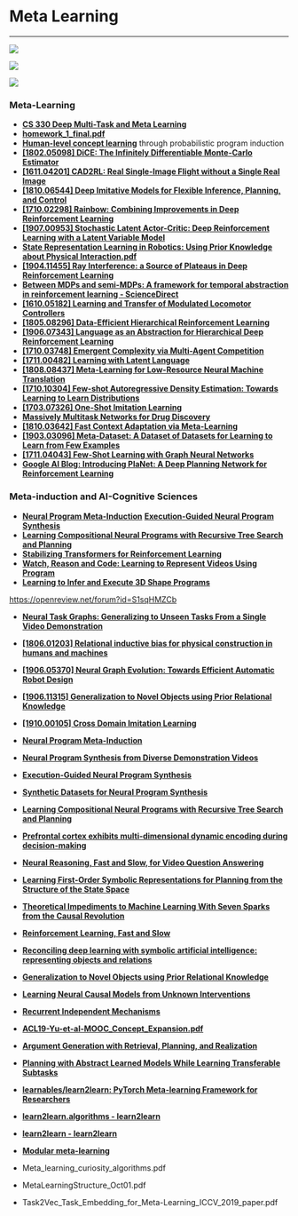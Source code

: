 # Meta Learning

---

![](images/2020-07-21-06-05-42.png)

![](images/2020-07-21-06-05-56.png)

![](images/2020-07-21-06-06-07.png)

### Meta-Learning

- [**CS 330 Deep Multi-Task and Meta Learning**](http://cs330.stanford.edu/)
- [**homework_1_final.pdf**](http://web.stanford.edu/class/cs330/material/homework_1_final.pdf)
- [**Human-level concept learning**](https://web.mit.edu/cocosci/Papers/Science-2015-Lake-1332-8.pdf)
  through probabilistic program induction
- [**[1802.05098] DiCE: The Infinitely Differentiable Monte-Carlo Estimator**](https://arxiv.org/abs/1802.05098)
- [**[1611.04201] CAD2RL: Real Single-Image Flight without a Single Real Image**](https://arxiv.org/abs/1611.04201)
- [**[1810.06544] Deep Imitative Models for Flexible Inference, Planning, and Control**](https://arxiv.org/abs/1810.06544)
- [**[1710.02298] Rainbow: Combining Improvements in Deep Reinforcement Learning**](https://arxiv.org/abs/1710.02298)
- [**[1907.00953] Stochastic Latent Actor-Critic: Deep Reinforcement Learning with a Latent Variable Model**](https://arxiv.org/abs/1907.00953)
- [**State Representation Learning in Robotics: Using Prior Knowledge about Physical Interaction.pdf**](http://roboticsproceedings.org/rss10/p19.pdf)
- [**[1904.11455] Ray Interference: a Source of Plateaus in Deep Reinforcement Learning**](https://arxiv.org/abs/1904.11455)
- [**Between MDPs and semi-MDPs: A framework for temporal abstraction in reinforcement learning - ScienceDirect**](https://www.sciencedirect.com/science/article/pii/S0004370299000521)
- [**[1610.05182] Learning and Transfer of Modulated Locomotor Controllers**](https://arxiv.org/abs/1610.05182)
- [**[1805.08296] Data-Efficient Hierarchical Reinforcement Learning**](https://arxiv.org/abs/1805.08296)
- [**[1906.07343] Language as an Abstraction for Hierarchical Deep Reinforcement Learning**](https://arxiv.org/abs/1906.07343)
- [**[1710.03748] Emergent Complexity via Multi-Agent Competition**](https://arxiv.org/abs/1710.03748)
- [**[1711.00482] Learning with Latent Language**](https://arxiv.org/abs/1711.00482)
- [**[1808.08437] Meta-Learning for Low-Resource Neural Machine Translation**](https://arxiv.org/abs/1808.08437)
- [**[1710.10304] Few-shot Autoregressive Density Estimation: Towards Learning to Learn Distributions**](https://arxiv.org/abs/1710.10304)
- [**[1703.07326] One-Shot Imitation Learning**](https://arxiv.org/abs/1703.07326)
- [**Massively Multitask Networks for Drug Discovery**](https://arxiv.org/abs/1502.02072.pdf)
- [**[1810.03642] Fast Context Adaptation via Meta-Learning**](https://arxiv.org/abs/1810.03642)
- [**[1903.03096] Meta-Dataset: A Dataset of Datasets for Learning to Learn from Few Examples**](https://arxiv.org/abs/1903.03096)
- [**[1711.04043] Few-Shot Learning with Graph Neural Networks**](https://arxiv.org/abs/1711.04043)
- [**Google AI Blog: Introducing PlaNet: A Deep Planning Network for Reinforcement Learning**](https://ai.googleblog.com/2019/02/introducing-planet-deep-planning.html?)

### Meta-induction and AI-Cognitive Sciences

- [**Neural Program Meta-Induction**](https://papers.nips.cc/paper/6803-neural-program-meta-induction.pdf)
  [**Execution-Guided Neural Program Synthesis**](https://openreview.net/forum?id=H1gfOiAqYm)
- [**Learning Compositional Neural Programs with Recursive Tree Search and Planning**](https://arxiv.org/abs/1905.12941.pdf)
- [**Stabilizing Transformers for Reinforcement Learning**](https://arxiv.org/abs/1910.06764.pdf)
- [**Watch, Reason and Code: Learning to Represent Videos Using Program**](http://delivery.acm.org/10.1145/3360000/3351094/p1543-duan.pdf?ip=196.207.120.77&id=3351094&acc=OPEN&key=4D4702B0C3E38B35%2E4D4702B0C3E38B35%2E4D4702B0C3E38B35%2E6D218144511F3437&__acm__=1572177329_8e0602267436eaebaa93882eaf22b0f5)
- [**Learning to Infer and Execute 3D Shape Programs**](https://arxiv.org/abs/1901.02875.pdf)

https://openreview.net/forum?id=S1sqHMZCb

- [**Neural Task Graphs: Generalizing to Unseen Tasks From a Single Video Demonstration**](http://openaccess.thecvf.com/content_CVPR_2019/papers/Huang_Neural_Task_Graphs_Generalizing_to_Unseen_Tasks_From_a_Single_CVPR_2019_paper.pdf)
- [**[1806.01203] Relational inductive bias for physical construction in humans and machines**](https://arxiv.org/abs/1806.01203)
- [**[1906.05370] Neural Graph Evolution: Towards Efficient Automatic Robot Design**](https://arxiv.org/abs/1906.05370)
- [**[1906.11315] Generalization to Novel Objects using Prior Relational Knowledge**](https://arxiv.org/abs/1906.11315)
- [**[1910.00105] Cross Domain Imitation Learning**](https://arxiv.org/abs/1910.00105)
- [**Neural Program Meta-Induction**](https://papers.nips.cc/paper/6803-neural-program-meta-induction.pdf)
- [**Neural Program Synthesis from Diverse Demonstration Videos**](http://proceedings.mlr.press/v80/sun18a/sun18a.pdf)
- [**Execution-Guided Neural Program Synthesis**](https://openreview.net/forum?id=H1gfOiAqYm)
- [**Synthetic Datasets for Neural Program Synthesis**](https://openreview.net/forum?id=ryeOSnAqYm)
- [**Learning Compositional Neural Programs with Recursive Tree Search and Planning**](https://arxiv.org/abs/1905.12941.pdf)

- [**Prefrontal cortex exhibits multi-dimensional dynamic encoding during decision-making**](https://www.biorxiv.org/content/biorxiv/early/2019/10/21/808584.full.pdf)
- [**Neural Reasoning, Fast and Slow, for Video Question Answering**](https://arxiv.org/abs/1907.04553.pdf)
- [**Learning First-Order Symbolic Representations for Planning from the Structure of the State Space**](https://arxiv.org/abs/1909.05546.pdf)
- [**Theoretical Impediments to Machine Learning With Seven Sparks from the Causal Revolution**](https://arxiv.org/abs/1801.04016.pdf)
- [**Reinforcement Learning, Fast and Slow**](file:///C:/Users/khush/AppData/Roaming/Microsoft/Windows/Network%20Shortcuts/RL,%20%20fast%20and%20slow.pdf)
- [**Reconciling deep learning with symbolic artificial intelligence: representing objects and relations**](file:///C:/Users/khush/Desktop/DL_symbolic_processing.pdf)
- [**Generalization to Novel Objects using Prior Relational Knowledge**](https://arxiv.org/abs/1906.11315.pdf)
- [**Learning Neural Causal Models from Unknown Interventions**](https://arxiv.org/abs/1910.01075v1.pdf)
- [**Recurrent Independent Mechanisms**](https://arxiv.org/abs/1909.10893v2.pdf)
- [**ACL19-Yu-et-al-MOOC_Concept_Expansion.pdf**](http://keg.cs.tsinghua.edu.cn/jietang/publications/ACL19-Yu-et-al-MOOC_Concept_Expansion.pdf)
- [**Argument Generation with Retrieval, Planning, and Realization**](https://arxiv.org/abs/1906.03717.pdf)
- [**Planning with Abstract Learned Models While Learning Transferable Subtasks**](https://arxiv.org/abs/1912.07544v1.pdf)
- [**learnables/learn2learn: PyTorch Meta-learning Framework for Researchers**](https://github.com/learnables/learn2learn/tree/master)
- [**learn2learn.algorithms - learn2learn**](http://learn2learn.net/docs/learn2learn.algorithms/)
- [**learn2learn - learn2learn**](http://learn2learn.net/docs/learn2learn/)
- [**Modular meta-learning**](https://arxiv.org/abs/1806.10166.pdf)
- Meta_learning_curiosity_algorithms.pdf
- MetaLearningStructure_Oct01.pdf
- Task2Vec_Task_Embedding_for_Meta-Learning_ICCV_2019_paper.pdf
